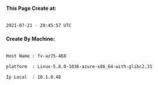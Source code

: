 
   
#### This Page Create at:

```bash

2021-07-21 - 20:45:57 UTC

```

#### Create By Machine:

```bash

Host Name : fv-az75-468

platform  : Linux-5.8.0-1036-azure-x86_64-with-glibc2.31

Ip Local  : 10.1.0.48

```

